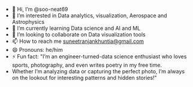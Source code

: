 - 👋 Hi, I’m @soo-neat69
- 👀 I’m interested in Data analytics, visualization, Aerospace and Astrophysics 
- 🌱 I’m currently learning Data science and AI and ML
- 💞️ I’m looking to collaborate on Data visualization tools
- 📫 How to reach me suneetranjankhuntia@gmail.com
- 😄 Pronouns: he/him
- ⚡ Fun fact: "I’m an engineer-turned-data science enthusiast who loves sports, photography, and even writes poetry in my free time.
- Whether I’m analyzing data or capturing the perfect photo, I’m always on the lookout for interesting patterns and hidden stories!"

<!---
soo-neat69/soo-neat69 is a ✨ special ✨ repository because its `README.md` (this file) appears on your GitHub profile.
You can click the Preview link to take a look at your changes.
--->

